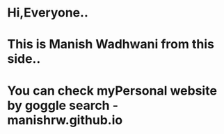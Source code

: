 # Hi,Everyone..
# This is Manish Wadhwani from this side.. 
# You can check myPersonal website by goggle search - manishrw.github.io
 
